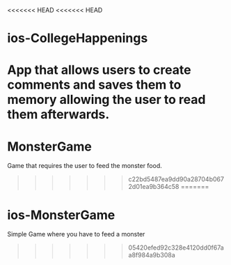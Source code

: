 <<<<<<< HEAD
<<<<<<< HEAD
# ios-CollegeHappenings
App that allows users to create comments and saves them to memory allowing the user to read them afterwards.
=======
# MonsterGame
Game that requires the user to feed the monster food.
>>>>>>> c22bd5487ea9dd90a28704b0672d01ea9b364c58
=======
# ios-MonsterGame
Simple Game where you have to feed a monster
>>>>>>> 05420efed92c328e4120dd0f67aa8f984a9b308a
